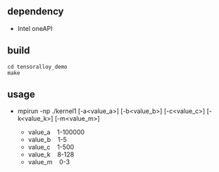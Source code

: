 ## dependency
- Intel oneAPI

## build
```shell
cd tensoralloy_demo
make
```

## usage
- mpirun -np <nprocs> ./kernel1 [-a<value_a>] [-b<value_b>] [-c<value_c>] [-k<value_k>] [-m<value_m>]
    - value_a   &nbsp;&nbsp;&nbsp;1-100000
    - value_b   &nbsp;&nbsp;&nbsp;1-5
    - value_c   &nbsp;&nbsp;&nbsp;1-500
    - value_k   &nbsp;&nbsp;&nbsp;8-128
    - value_m   &nbsp;&nbsp;&nbsp;0-3
    
